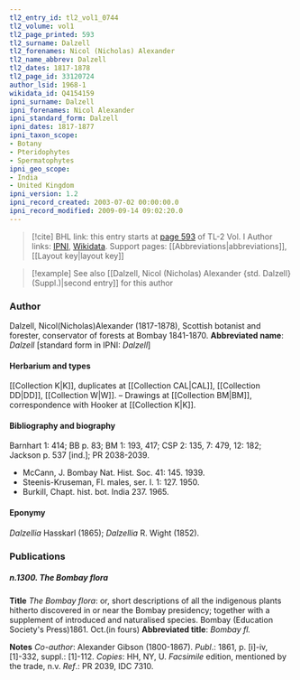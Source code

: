 ```yaml
---
tl2_entry_id: tl2_vol1_0744
tl2_volume: vol1
tl2_page_printed: 593
tl2_surname: Dalzell
tl2_forenames: Nicol (Nicholas) Alexander
tl2_name_abbrev: Dalzell
tl2_dates: 1817-1878
tl2_page_id: 33120724
author_lsid: 1968-1
wikidata_id: Q4154159
ipni_surname: Dalzell
ipni_forenames: Nicol Alexander
ipni_standard_form: Dalzell
ipni_dates: 1817-1877
ipni_taxon_scope: 
- Botany
- Pteridophytes
- Spermatophytes
ipni_geo_scope: 
- India
- United Kingdom
ipni_version: 1.2
ipni_record_created: 2003-07-02 00:00:00.0
ipni_record_modified: 2009-09-14 09:02:20.0
---
```


> [!cite] BHL link: this entry starts at [page 593](https://www.biodiversitylibrary.org/page/33120724) of TL-2 Vol. I
> Author links: [IPNI](https://www.ipni.org/a/1968-1), [Wikidata](https://www.wikidata.org/wiki/Q4154159). Support pages: [[Abbreviations|abbreviations]], [[Layout key|layout key]]

> [!example] See also [[Dalzell, Nicol (Nicholas) Alexander {std. Dalzell} (Suppl.)|second entry]] for this author

### Author

Dalzell, Nicol(Nicholas)Alexander (1817-1878), Scottish botanist and forester, conservator of forests at Bombay 1841-1870. 
**Abbreviated name**: *Dalzell* \[standard form in IPNI: *Dalzell*\]

#### Herbarium and types

[[Collection K|K]], duplicates at [[Collection CAL|CAL]], [[Collection DD|DD]], [[Collection W|W]]. – Drawings at [[Collection BM|BM]], correspondence with Hooker at [[Collection K|K]].

#### Bibliography and biography

Barnhart 1: 414; BB p. 83; BM 1: 193, 417; CSP 2: 135, 7: 479, 12: 182; Jackson p. 537 \[ind.\]; PR 2038-2039.
- McCann, J. Bombay Nat. Hist. Soc. 41: 145. 1939.
- Steenis-Kruseman, Fl. males, ser. I. 1: 127. 1950.
- Burkill, Chapt. hist. bot. India 237. 1965.

#### Eponymy

*Dalzellia* Hasskarl (1865); *Dalzellia* R. Wight (1852).

### Publications

##### n.1300. The Bombay flora

**Title**
*The Bombay flora*: or, short descriptions of all the indigenous plants hitherto discovered in or near the Bombay presidency; together with a supplement of introduced and naturalised species. Bombay (Education Society's Press)1861. Oct.(in fours)
**Abbreviated title**: *Bombay fl.*

**Notes**
*Co-author*: Alexander Gibson (1800-1867).
*Publ*.: 1861, p. \[i\]-iv, \[1\]-332, suppl.: \[1\]-112. *Copies*: HH, NY, U.
*Facsimile* edition, mentioned by the trade, n.v.
*Ref*.: PR 2039, IDC 7310.

